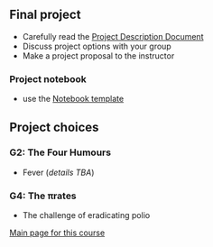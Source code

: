 ## Final project

- Carefully read the [Project Description Document](4mbp_2018.pdf)
- Discuss project options with your group
- Make a project proposal to the instructor

### Project notebook

- use the [Notebook template](ProjectNotebookTemplate2018.Rnw)

## Project choices

### G2: The Four Humours

- Fever (_details TBA_)

### G4: The πrates

- The challenge of eradicating polio

[Main page for this course](..)
